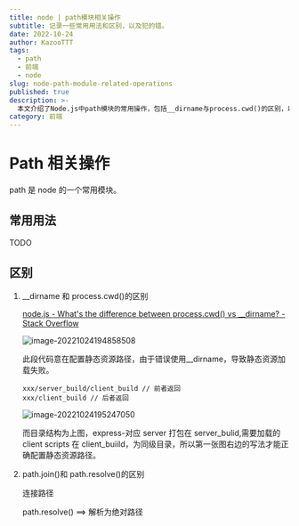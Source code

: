 ```yaml
---
title: node | path模块相关操作
subtitle: 记录一些常用用法和区别，以及犯的错。
date: 2022-10-24
author: KazooTTT
tags:
  - path
  - 前端
  - node
slug: node-path-module-related-operations
published: true
description: >-
  本文介绍了Node.js中path模块的常用操作，包括__dirname与process.cwd()的区别，以及path.join()和path.resolve()的差异。特别指出，__dirname和process.cwd()在使用时需注意其返回的路径差异，以免导致静态资源加载失败。同时，path.join()用于连接路径，而path.resolve()则解析为绝对路径。这些知识点对于正确配置和处理文件路径至关重要。
category: 前端
---
```


# Path 相关操作

path 是 node 的一个常用模块。

## 常用用法

TODO

## 区别

1. \_\_dirname 和 process.cwd()的区别

   [node.js - What's the difference between process.cwd() vs \_\_dirname? - Stack Overflow](https://stackoverflow.com/questions/9874382/whats-the-difference-between-process-cwd-vs-dirname)

   ![image-20221024194858508](https://pictures.kazoottt.top/2024/04/20240407-b69c9109c55cd58f0f5920723ff9cb51.png)

   此段代码意在配置静态资源路径，由于错误使用\_\_dirname，导致静态资源加载失败。

   ```
   xxx/server_build/client_build // 前者返回
   xxx/client_build // 后者返回
   ```

   ![image-20221024195247050](https://pictures.kazoottt.top/2024/04/20240407-f029c7528e83b5f3cb61c09adc67d4d2.png)

   而目录结构为上图，express-对应 server 打包在 server_bulid,需要加载的 client scripts 在 client_buiild，为同级目录，所以第一张图右边的写法才能正确配置静态资源路径。

2. path.join()和 path.resolve()的区别

   连接路径

   path.resolve() ==> 解析为绝对路径

